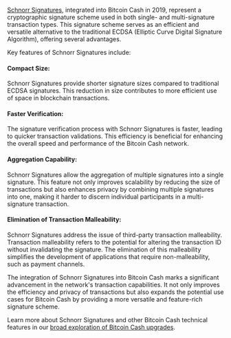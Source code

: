 [Schnorr Signatures](https://upgradespecs.bitcoincashnode.org/2019-05-15-schnorr/), integrated into Bitcoin Cash in 2019, represent a cryptographic signature scheme used in both single- and multi-signature transaction types. This signature scheme serves as an efficient and versatile alternative to the traditional ECDSA (Elliptic Curve Digital Signature Algorithm), offering several advantages.

Key features of Schnorr Signatures include:

#### Compact Size: 

Schnorr Signatures provide shorter signature sizes compared to traditional ECDSA signatures. This reduction in size contributes to more efficient use of space in blockchain transactions.

#### Faster Verification: 

The signature verification process with Schnorr Signatures is faster, leading to quicker transaction validations. This efficiency is beneficial for enhancing the overall speed and performance of the Bitcoin Cash network.

#### Aggregation Capability: 

Schnorr Signatures allow the aggregation of multiple signatures into a single signature. This feature not only improves scalability by reducing the size of transactions but also enhances privacy by combining multiple signatures into one, making it harder to discern individual participants in a multi-signature transaction.

#### Elimination of Transaction Malleability: 

Schnorr Signatures address the issue of third-party transaction malleability. Transaction malleability refers to the potential for altering the transaction ID without invalidating the signature. The elimination of this malleability simplifies the development of applications that require non-malleability, such as payment channels.

The integration of Schnorr Signatures into Bitcoin Cash marks a significant advancement in the network's transaction capabilities. It not only improves the efficiency and privacy of transactions but also expands the potential use cases for Bitcoin Cash by providing a more versatile and feature-rich signature scheme.

Learn more about Schnorr Signatures and other Bitcoin Cash technical features in our [broad exploration of Bitcoin Cash upgrades](https://bchfaq.com/what-is-the-difference-between-bitcoin-and-bitcoin-cash-part-4/#bitcoin-cash-upgrades).